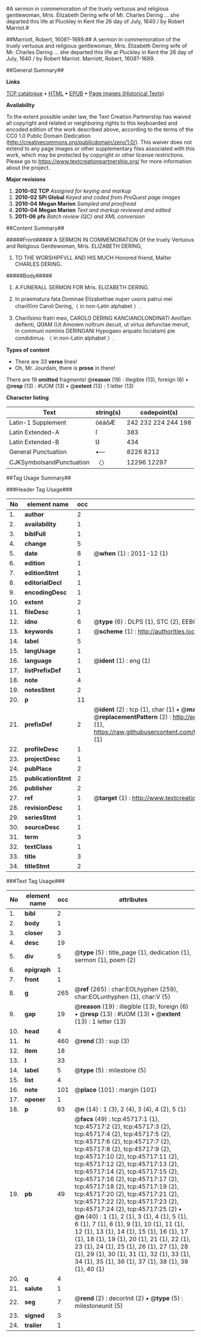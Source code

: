 #A sermon in commemoration of the truely vertuous and religious gentlewoman, Mris. Elizabeth Dering wife of Mr. Charles Dering ... she departed this life at Pluckley in Kent the 26 day of July, 1640 / by Robert Marriot.#

##Marriott, Robert, 1608?-1689.##
A sermon in commemoration of the truely vertuous and religious gentlewoman, Mris. Elizabeth Dering wife of Mr. Charles Dering ... she departed this life at Pluckley in Kent the 26 day of July, 1640 / by Robert Marriot.
Marriott, Robert, 1608?-1689.

##General Summary##

**Links**

[TCP catalogue](http://www.ota.ox.ac.uk/tcp/)  • 
[HTML](http://tei.it.ox.ac.uk/tcp/Texts-HTML/free/A52/A52013.html)  • 
[EPUB](http://tei.it.ox.ac.uk/tcp/Texts-EPUB/free/A52/A52013.epub) • 
[Page images (Historical Texts)](https://historicaltexts.jisc.ac.uk/eebo-10763197e)

**Availability**

To the extent possible under law, the Text Creation Partnership has waived all copyright and related or neighboring rights to this keyboarded and encoded edition of the work described above, according to the terms of the CC0 1.0 Public Domain Dedication (http://creativecommons.org/publicdomain/zero/1.0/). This waiver does not extend to any page images or other supplementary files associated with this work, which may be protected by copyright or other license restrictions. Please go to https://www.textcreationpartnership.org/ for more information about the project.

**Major revisions**

1. __2010-02__ __TCP__ *Assigned for keying and markup*
1. __2010-02__ __SPi Global__ *Keyed and coded from ProQuest page images*
1. __2010-04__ __Megan Marion__ *Sampled and proofread*
1. __2010-04__ __Megan Marion__ *Text and markup reviewed and edited*
1. __2011-06__ __pfs__ *Batch review (QC) and XML conversion*

##Content Summary##

#####Front#####
A SERMON IN COMMEMORATION Of the truely Vertuous and Religious Gentlewoman, Mris. ELIZABETH DERING, 
1. TO THE WORSHIPFVLL AND HIS MUCH Honored friend, Maſter CHARLES DERING.

#####Body#####

1. A FUNERALL SERMON FOR Mris. ELIZABETH DERING.

1. In praematura fata Dominae Elizabethae nuper uxoris patrui mei chariſſimi Caroli Dering,〈 in non-Latin alphabet 〉.

1. Chariſsimo fratri meo, CAROLO DERING KANCIANOLONDINATI Amiſſam deflenti, QƲAM (Ut Amorem noſtrum decuit, ut virtus defunctae meruit, in communi nominis DERINGANI Hypogaeo arquato ſociatam) pie condidimus. 〈 in non-Latin alphabet 〉.

**Types of content**

  * There are 33 **verse** lines!
  * Oh, Mr. Jourdain, there is **prose** in there!

There are 19 **omitted** fragments! 
 @__reason__ (19) : illegible (13), foreign (6)  •  @__resp__ (13) : #UOM (13)  •  @__extent__ (13) : 1 letter (13)

**Character listing**


|Text|string(s)|codepoint(s)|
|---|---|---|
|Latin-1 Supplement|òèàôÆ|242 232 224 244 198|
|Latin Extended-A|ſ|383|
|Latin Extended-B|Ʋ|434|
|General Punctuation|•—|8226 8212|
|CJKSymbolsandPunctuation|〈〉|12296 12297|

##Tag Usage Summary##

###Header Tag Usage###

|No|element name|occ|attributes|
|---|---|---|---|
|1.|__author__|2||
|2.|__availability__|1||
|3.|__biblFull__|1||
|4.|__change__|5||
|5.|__date__|8| @__when__ (1) : 2011-12 (1)|
|6.|__edition__|1||
|7.|__editionStmt__|1||
|8.|__editorialDecl__|1||
|9.|__encodingDesc__|1||
|10.|__extent__|2||
|11.|__fileDesc__|1||
|12.|__idno__|6| @__type__ (6) : DLPS (1), STC (2), EEBO-CITATION (1), OCLC (1), VID (1)|
|13.|__keywords__|1| @__scheme__ (1) : http://authorities.loc.gov/ (1)|
|14.|__label__|5||
|15.|__langUsage__|1||
|16.|__language__|1| @__ident__ (1) : eng (1)|
|17.|__listPrefixDef__|1||
|18.|__note__|4||
|19.|__notesStmt__|2||
|20.|__p__|11||
|21.|__prefixDef__|2| @__ident__ (2) : tcp (1), char (1)  •  @__matchPattern__ (2) : ([0-9\-]+):([0-9IVX]+) (1), (.+) (1)  •  @__replacementPattern__ (2) : http://eebo.chadwyck.com/downloadtiff?vid=$1&page=$2 (1), https://raw.githubusercontent.com/textcreationpartnership/Texts/master/tcpchars.xml#$1 (1)|
|22.|__profileDesc__|1||
|23.|__projectDesc__|1||
|24.|__pubPlace__|2||
|25.|__publicationStmt__|2||
|26.|__publisher__|2||
|27.|__ref__|1| @__target__ (1) : http://www.textcreationpartnership.org/docs/. (1)|
|28.|__revisionDesc__|1||
|29.|__seriesStmt__|1||
|30.|__sourceDesc__|1||
|31.|__term__|3||
|32.|__textClass__|1||
|33.|__title__|3||
|34.|__titleStmt__|2||


###Text Tag Usage###

|No|element name|occ|attributes|
|---|---|---|---|
|1.|__bibl__|2||
|2.|__body__|1||
|3.|__closer__|3||
|4.|__desc__|19||
|5.|__div__|5| @__type__ (5) : title_page (1), dedication (1), sermon (1), poem (2)|
|6.|__epigraph__|1||
|7.|__front__|1||
|8.|__g__|265| @__ref__ (265) : char:EOLhyphen (259), char:EOLunhyphen (1), char:V (5)|
|9.|__gap__|19| @__reason__ (19) : illegible (13), foreign (6)  •  @__resp__ (13) : #UOM (13)  •  @__extent__ (13) : 1 letter (13)|
|10.|__head__|4||
|11.|__hi__|460| @__rend__ (3) : sup (3)|
|12.|__item__|18||
|13.|__l__|33||
|14.|__label__|5| @__type__ (5) : milestone (5)|
|15.|__list__|4||
|16.|__note__|101| @__place__ (101) : margin (101)|
|17.|__opener__|1||
|18.|__p__|93| @__n__ (14) : 1 (3), 2 (4), 3 (4), 4 (2), 5 (1)|
|19.|__pb__|49| @__facs__ (49) : tcp:45717:1 (1), tcp:45717:2 (2), tcp:45717:3 (2), tcp:45717:4 (2), tcp:45717:5 (2), tcp:45717:6 (2), tcp:45717:7 (2), tcp:45717:8 (2), tcp:45717:9 (2), tcp:45717:10 (2), tcp:45717:11 (2), tcp:45717:12 (2), tcp:45717:13 (2), tcp:45717:14 (2), tcp:45717:15 (2), tcp:45717:16 (2), tcp:45717:17 (2), tcp:45717:18 (2), tcp:45717:19 (2), tcp:45717:20 (2), tcp:45717:21 (2), tcp:45717:22 (2), tcp:45717:23 (2), tcp:45717:24 (2), tcp:45717:25 (2)  •  @__n__ (40) : 1 (1), 2 (1), 3 (1), 4 (1), 5 (1), 6 (1), 7 (1), 8 (1), 9 (1), 10 (1), 11 (1), 12 (1), 13 (1), 14 (1), 15 (1), 16 (1), 17 (1), 18 (1), 19 (1), 20 (1), 21 (1), 22 (1), 23 (1), 24 (1), 25 (1), 26 (1), 27 (1), 28 (1), 29 (1), 30 (1), 31 (1), 32 (1), 33 (1), 34 (1), 35 (1), 36 (1), 37 (1), 38 (1), 39 (1), 40 (1)|
|20.|__q__|4||
|21.|__salute__|1||
|22.|__seg__|7| @__rend__ (2) : decorInit (2)  •  @__type__ (5) : milestoneunit (5)|
|23.|__signed__|3||
|24.|__trailer__|1||
